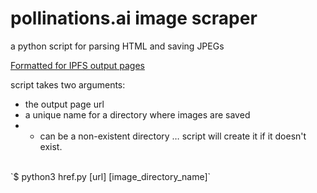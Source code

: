 # pollinations.ai image scraper
a python script for parsing HTML and saving JPEGs

[Formatted for IPFS output pages](https://ipfs.pollinations.ai/ipfs/QmS4L7oFXi2gJDua7RTEecUwXQ5JX7FHMtPbN7odA5AUix/output)

script takes two arguments:<br>
* the output page url
* a unique name for a directory where images are saved
* * can be a non-existent directory … script will create it if it doesn't exist.<br>
<br>
`$ python3 href.py [url] [image_directory_name]`
